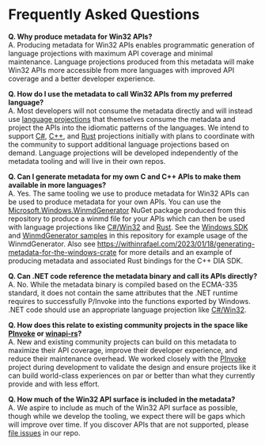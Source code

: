 # Frequently Asked Questions

**Q. Why produce metadata for Win32 APIs?**<br />
A. Producing metadata for Win32 APIs enables programmatic generation of language projections with maximum API coverage and minimal maintenance. Language projections produced from this metadata will make Win32 APIs more accessible from more languages with improved API coverage and a better developer experience.

**Q. How do I use the metadata to call Win32 APIs from my preferred language?**<br />
A. Most developers will not consume the metadata directly and will instead use [language projections](projections.md) that themselves consume the metadata and project the APIs into the idiomatic patterns of the languages. We intend to support [C#](https://github.com/microsoft/CsWin32), [C++](https://github.com/microsoft/cppwin32), and [Rust](https://github.com/microsoft/windows-rs) projections initially with plans to coordinate with the community to support additional language projections based on demand. Language projections will be developed independently of the metadata tooling and will live in their own repos.

**Q. Can I generate metadata for my own C and C++ APIs to make them available in more languages?**<br />
A. Yes. The same tooling we use to produce metadata for Win32 APIs can be used to produce metadata for your own APIs. You can use the [Microsoft.Windows.WinmdGenerator](https://www.nuget.org/packages/Microsoft.Windows.WinmdGenerator/) NuGet package produced from this repository to produce a winmd file for your APIs which can then be used with language projections like [C#/Win32](https://github.com/microsoft/CsWin32) and [Rust](https://github.com/microsoft/windows-rs). See the [Windows SDK](../generation/WinSDK) and [WinmdGenerator samples](../sources/GeneratorSdk/samples) in this repository for example usage of the WinmdGenerator. Also see https://withinrafael.com/2023/01/18/generating-metadata-for-the-windows-crate for more details and an example of producing metadata and associated Rust bindings for the C++ DIA SDK.

**Q. Can .NET code reference the metadata binary and call its APIs directly?**<br />
A. No. While the metadata binary is compiled based on the ECMA-335 standard, it does not contain the same attributes that the .NET runtime requires to successfully P/Invoke into the functions exported by Windows. .NET code should use an appropriate language projection like [C#/Win32](https://github.com/microsoft/CsWin32).

**Q. How does this relate to existing community projects in the space like [PInvoke](https://github.com/dotnet/pinvoke) or [winapi-rs](https://github.com/retep998/winapi-rs)?**<br />
A. New and existing community projects can build on this metadata to maximize their API coverage, improve their developer experience, and reduce their maintenance overhead. We worked closely with the [PInvoke](https://github.com/dotnet/pinvoke) project during development to validate the design and ensure projects like it can build world-class experiences on par or better than what they currently provide and with less effort.

**Q. How much of the Win32 API surface is included in the metadata?**<br />
A. We aspire to include as much of the Win32 API surface as possible, though while we develop the tooling, we expect there will be gaps which will improve over time. If you discover APIs that are not supported, please [file issues](https://github.com/microsoft/win32metadata/issues) in our repo.

